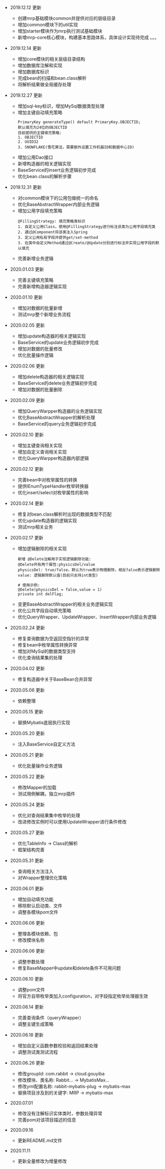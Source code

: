 
- 2019.12.12 更新
    - 创建mrp基础模块common并提供对应的层级目录
    - 增加common模块下的util实现
    - 增加starter模块作为mrp执行测试基础模块
    - 新增mrp-core核心模块，构建基本思路体系，具体设计实现待完成 。。。

- 2019.12.14 更新
    - 增加core模块的相关层级目录结构
    - 增加数据库注解和实现
    - 增加数据库标识
    - 完成bean的扫描和bean.class解析
    - 将解析结果做全局缓存处理

- 2019.12.27 更新
    - 增加sql-key标识，增加MySql数据类型处理
    - 增加主键自动填充策略
        ```
        PrimaryKey generateType() default PrimaryKey.OBJECTID;
        默认填充为24位的OBJECTID
        目前提供的主键填充策略:
        1. OBJECTID
        2. UUID32
        3. SNOWFLAKE(雪花算法，需要额外设置工作机器ID和数据中心ID)
        ```
    - 增加公用Dao接口
    - 新增构造器的相关逻辑实现
    - BaseService的insert业务逻辑初步完成
    - 优化bean.class的解析步骤

- 2019.12.31 更新
    - 对common模块下的公用包做统一的命名
    - 优化BaseAbstractWrapper内部业务逻辑
    - 增加公用字段填充策略
        ```
        @FillingStrategy: 填充策略类标识
        1. 自定义公用Class，使用@FillingStrategy进行标注该类为公用字段填充类
        2. 通过@Component将该类注入Spring
        3. 定义公用私有字段并提供get/set-method
        3. 在类中自定义Method通过@Create/@Update分别进行标注并实现公用字段的默认填充
        ```
     - 完善新增业务逻辑
  
- 2020.01.03 更新
    - 完善主键填充策略
    - 完善新增构造器逻辑实现

- 2020.01.10 更新
    - 增加对数据的批量新增 
    - 测试mrp整个新增业务流程
    
- 2020.02.05 更新
    - 增加update构造器的相关逻辑实现
    - BaseService的update业务逻辑初步完成
    - 增加对数据的批量修改
    - 优化批量操作逻辑
    
- 2020.02.06 更新
    - 增加delete构造器的相关逻辑实现
    - BaseService的delete业务逻辑初步完成
    - 增加对数据的批量删除
    
- 2020.02.09 更新
    - 增加QueryWarpper构造器的业务逻辑实现
    - 优化BaseAbstractWrapper的解析处理
    - BaseService的query业务逻辑初步完成
    
- 2020.02.10 更新
    - 增加主键查询相关实现
    - 增加自定义查询相关实现
    - 优化QueryWarpper构造器内部逻辑
    
- 2020.02.12 更新
    - 完善bean中对枚举属性的转换
    - 提供IEnumTypeHandler枚举转换器
    - 优化insert/select对枚举属性的影响
   
- 2020.02.14 更新
    - 修复对bean.class解析时出现的数据类型不匹配
    - 优化update构造器的逻辑实现
    - 测试mrp相关业务
    
- 2020.02.17 更新
    - 增加逻辑删除的相关实现
        ```
        新增 @Delete注解用于实现逻辑删除功能:
        @Delete共有两个属性:physicsDel/value
        physicsDel: true/false，默认为true表示物理删除，相反false表示逻辑删除
        value: 逻辑删除默认值(目前只支持int类型)
        
        # 使用示例:
        @Delete(physicsDel = false,value = 1)
        private int delFlag;        
        ```
    - 变更BaseAbstractWrapper的相关业务逻辑实现
    - 优化公共字段自动填充策略
    - 优化QueryWrapper、UpdateWrapper、InsertWrapper内部业务逻辑
    
- 2020.02.24 更新
    - 修复查询数据为空返回空指针的异常
    - 修复bean中枚举属性转换异常
    - 增加对MySql的数据类型支持
    - 优化查询结果集的处理
    
- 2020.04.02 更新
    - 修复构造器中关于BaseBean合并异常
    
- 2020.05.06 更新
    - 依赖整理
    
- 2020.05.15 更新
    - 替换Mybatis底层执行实现
    
- 2020.05.20 更新
    - 注入BaseService自定义方法
    
- 2020.05.21 更新
    - 优化批量操作业务逻辑
    
- 2020.05.22 更新
    - 修改Mapper的加载
    - 测试用例解耦，独立mrp插件
    
- 2020.05.24 更新
    - 优化对查询结果集中枚举的处理
    - 改进修改实例时可以使用UpdateWrapper进行条件修改

- 2020.05.27 更新
    - 优化TableInfo -> Class的解析
    - 框架结构完善

- 2020.05.31 更新
    - 查询相关方法注入
    - 对Wrapper整理优化策略
    
- 2020.06.01 更新
    - 增加自动填充功能
    - 移除默认启动类、文件
    - 调整各模块pom文件
    
- 2020.06.06 更新
    - 整理各模块依赖、包
    - 修改模块名称
    
 - 2020.06.06 更新
    - 调整参数处理
    - 修复BaseMapper中update和delete条件不可用问题  
    
 - 2020.06.10 更新
    - 调整pom文件
    - 将官方自带枚举类加入configuration，对字段指定枚举处理器生效
    
 - 2020.06.14 更新
    - 完善查询条件（queryWrapper）
    - 调整主键生成策略
    
 - 2020.06.18 更新
    - 增加自定义函数参数校验和返回结果处理
    - 调整测试类测试流程
  
 - 2020.06.26 更新
    - 修改groupId: com.rabbit -> cloud.gouyiba
    - 修改模块、类名称: Rabbit... -> MybatisMax...
    - 修改yml配置名称: rabbit-mybatis-plug -> mybatis-max
    - 替换项目涉及到的关键字: MRP -> mybatis-max
    
 - 2020.07.01
    - 修改没有注解标识实体类时，参数处理异常
    - 完善pom对该项目描述的信息
  
 - 2020.09.16
    - 更新README.md文件
    
 - 2020.11.11
    - 更新全量修改为增量修改
